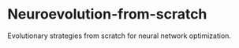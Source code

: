 # Neuroevolution-from-scratch
Evolutionary strategies from scratch for neural network optimization.
